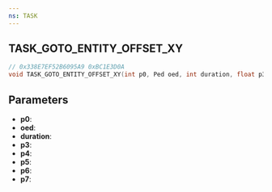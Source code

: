 ```yaml
---
ns: TASK
---
```

## TASK_GOTO_ENTITY_OFFSET_XY

```c
// 0x338E7EF52B6095A9 0xBC1E3D0A
void TASK_GOTO_ENTITY_OFFSET_XY(int p0, Ped oed, int duration, float p3, float p4, float p5, float p6, BOOL p7);
```

## Parameters
* **p0**:
* **oed**:
* **duration**:
* **p3**:
* **p4**:
* **p5**:
* **p6**:
* **p7**:
